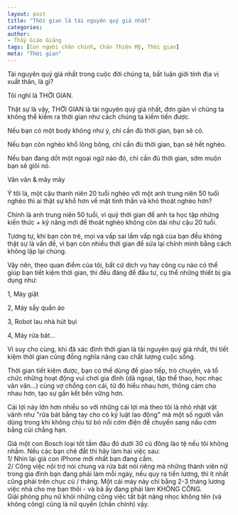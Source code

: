 ```yaml
---
layout: post
title: "Thời gian là tài nguyên quý giá nhất"
categories:
author:
- Thầy Giáo Giảng
tags: [Con người chân chính, Chân Thiện Mỹ, Thời gian]
meta: "Thời gian"
---
```

Tài nguyên quý giá nhất trong cuộc đời chúng ta, bất luận giới tính địa vị xuất thân, là gì?

Tôi nghĩ là THỜI GIAN.

Thật sự là vậy, THỜI GIAN là tài nguyên quý giá nhất, đơn giản vì chúng ta không thể kiếm ra thời gian như cách chúng ta kiếm tiền được.

Nếu bạn có một body không như ý, chỉ cần đủ thời gian, bạn sẽ có. 

Nếu bạn còn nghèo khổ lông bông, chỉ cần đủ thời gian, bạn sẽ hết nghèo.

Nếu bạn đang dốt một ngoại ngữ nào đó, chỉ cần đủ thời gian, sớm muộn bạn sẽ giỏi nó.

Vân vân & mây mây

Ý tôi là, một cậu thanh niên 20 tuổi nghèo với một anh trung niên 50 tuổi nghèo thì ai thật sự khổ hơn về mặt tinh thần và khó thoát nghèo hơn? 

Chính là anh trung niên 50 tuổi, vì quỹ thời gian để anh ta học tập những kiến thức + kỹ năng mới để thoát nghèo không còn dài như cậu 20 tuổi.

Tương tự, khi bạn còn trẻ, mọi va vấp sai lầm vấp ngã của bạn đều không thật sự là vấn đề, vì bạn còn nhiều thời gian để sửa lại chính mình bằng cách không lập lại chúng. 

Vậy nên, theo quan điểm của tôi, bất cứ dịch vụ hay công cụ nào có thể giúp bạn tiết kiệm thời gian, thì đều đáng để đầu tư, cụ thể những thiết bị gia dụng như:

1, Máy giặt

2, Máy sấy quần áo

3, Robot lau nhà hút bụi

4, Máy rửa bát...

Vì suy cho cùng, khi đã xác định thời gian là tài nguyên quý giá nhất, thì tiết kiệm thời gian cũng đồng nghĩa nâng cao chất lượng cuộc sống.

Thời gian tiết kiệm được, bạn có thể dùng để giao tiếp, trò chuyện, và tổ chức những hoạt động vui chơi gia đình (dã ngoại, tập thể thao, học nhạc vân vân...) cùng vợ chồng con cái, từ đó hiểu nhau hơn, thông cảm cho nhau hơn, tạo sự gắn kết bền vững hơn.

Cái lợi này lớn hơn nhiều so với những cái lợi mà theo tôi là nhỏ nhặt vặt vãnh như "rửa bát bằng tay cho có kỷ luật lao động" mà một số người vẫn dùng trong khi không chịu từ bỏ nồi cơm điện để chuyển sang nấu cơm bằng củi chẳng hạn.<!--excerpt.s-->
<div class="post-copyright"><div class="content">Giá một con Bosch loại tốt tầm đâu đó dưới 30 củ đông lào tệ nếu tôi không nhầm. Nếu các bạn chê đắt thì hãy làm hai việc sau:<br />
1/ Nhìn lại giá con iPhone mới nhất bạn đang cầm.<br />
2/ Công việc nội trợ nói chung và rửa bát nói riêng mà những thành viên nữ trong gia đình bạn đang phải làm mỗi ngày, nếu quy ra tiền lương, thì ít nhất cũng phải trên chục củ / tháng. Một cái máy này chỉ bằng 2-3 tháng lương việc nhà cho mẹ bạn thôi - và bà ấy đang phải làm KHÔNG CÔNG.<br />
Giải phóng phụ nữ khỏi những công việc tất bật nặng nhọc không tên (và không công) cũng là nữ quyền (chân chính) vậy.</div></div>